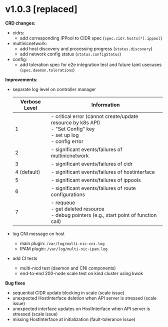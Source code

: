 # v1.0.3 [replaced]

**CRD changes:**

* cidrs: 
    * add corresponding IPPool to CIDR spec (`spec.cidr.hosts[*].ippool`)
* multinicnetwork: 
    * add host discovery and processing progress (`status.discovery`)
    * add network config status (`status.configStatus`)
* config:
    * add toleration spec for e2e integration test and future taint usecases (`spec.daemon.tolerations`)
  
**Improvements:**

* separate log level on controller manager

    Verbose Level | Information
    ---|---
    1|- critical error (cannot create/update resource by k8s API) <br> - "Set Config" key <br> - set up log <br>- config error
    2|- significant events/failures of multinicnetwork
    3|- significant events/failures of cidr
    4 (default)|- significant events/failures of hostinterface
    5|- significant events/failures of ippools
    6|- significant events/failures of route configurations 
    7|- requeue <br> - get deleted resource <br> - debug pointers (e.g., start point of function call)

* log CNI message on host
    * main plugin: `/var/log/multi-nic-cni.log`
    * IPAM plugin: `/var/log/multi-nic-ipam.log`
* add CI tests
    * multi-nicd test (daemon and CNI components)
    * end-to-end 200-node scale test on kind cluster using kwok 
  
**Bug fixes**

* sequential CIDR update blocking in scale (scale issue)
* unexpected HostInterface deletion when API server is stressed (scale issue)
* unexpected interface updates on HostInterface when API server is stressed (scale issue)
* missing HostInterface at initialization (fault-tolerance issue)